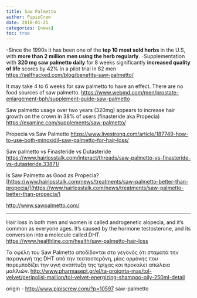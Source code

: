 ```yaml
---
title: Saw Palmetto
author: PipisCrew
date: 2018-01-21
categories: [news]
toc: true
---
```


-Since the 1990s it has been one of the **top 10 most sold herbs** in the U.S, with **more than 2 million men using the herb regularly**.
-Supplementation with **320 mg saw palmetto daily** for 8 weeks significantly **increased quality of life** scores by 42% in a pilot trial in 82 men
https://selfhacked.com/blog/benefits-saw-palmetto/

It may take 4 to 6 weeks for saw palmetto to have an effect. There are no food sources of saw palmetto.
https://www.webmd.com/men/prostate-enlargement-bph/supplement-guide-saw-palmetto

Saw palmetto usage over two years (320mg) appears to increase hair growth on the crown in 38% of users (finasteride aka Propecia)
https://examine.com/supplements/saw-palmetto/

Propecia vs Saw Palmetto
https://www.livestrong.com/article/187749-how-to-use-both-minoxidil-saw-palmetto-for-hair-loss/

Saw palmetto vs Finasteride vs Dutasteride
https://www.hairlosstalk.com/interact/threads/saw-palmetto-vs-finasteride-vs-dutasteride.33871/

Is Saw Palmetto as Good as Propecia?
[https://www.hairlosstalk.com/news/treatments/saw-palmetto-better-than-propecia/](https://www.hairlosstalk.com/news/treatments/saw-palmetto-better-than-propecia/)

http://www.sawpalmetto.com/

* * *

Hair loss in both men and women is called androgenetic alopecia, and it’s common as everyone ages. It’s caused by the hormone testosterone, and its conversion into a molecule called DHT. https://www.healthline.com/health/saw-palmetto-hair-loss

Τα οφέλη του Saw Palmetto αποδίδονται στο γεγονός ότι σταματά την παραγωγή της DHT από την τεστοστερόνη, μίας ορμόνης που παρεμποδίζει την υγιή ανάπτυξη της τρίχας και προκαλεί απώλεια μαλλιών. http://www.pharmasept.gr/el/ta-proionta-mas/tol-velvet/peripoiisi-mallion/tol-velvet-energizing-shampoo-oily-250ml-detail

origin - http://www.pipiscrew.com/?p=10597 saw-palmetto